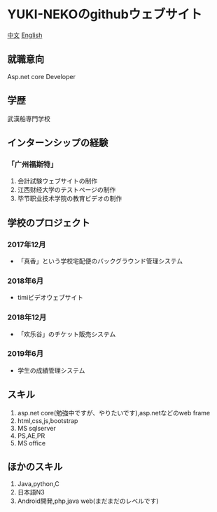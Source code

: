 # YUKI-NEKOのgithubウェブサイト
[中文][cn]
[English][en]
## 就職意向
Asp.net core Developer

## 学歴
武漢船専門学校

## インターンシップの経験
### 「广州福斯特」
1. 会計試験ウェブサイトの制作
2. 江西财经大学のテストページの制作
3. 毕节职业技术学院の教育ビデオの制作

## 学校のプロジェクト
### 2017年12月
- 「真香」という学校宅配便のバックグラウンド管理システム
### 2018年6月
- timiビデオウェブサイト
### 2018年12月
- 「欢乐谷」のチケット販売システム
### 2019年6月
- 学生の成績管理システム

## スキル
1. asp.net core(勉強中ですが、やりたいです),asp.netなどのweb frame
2. html,css,js,bootstrap
3. MS sqlserver
4. PS,AE,PR
5. MS office
   
## ほかのスキル
1. Java,python,C
2. 日本語N3
3. Android開発,php,java web(まだまだのレベルです)


[en]:README.en.md
[cn]:README.md